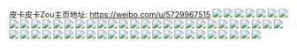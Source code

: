 皮卡皮卡Zou主页地址: https://weibo.com/u/5729967515 
![](https://wx4.sinaimg.cn/mw2000/006fMmiTgy1h929b38s25j30kw0z9ncn.jpg) 
![](https://wx4.sinaimg.cn/mw2000/006fMmiTgy1h929b9cac6j316o1kw4kr.jpg) 
![](https://wx4.sinaimg.cn/mw2000/006fMmiTgy1h929b7axlqj30kw0z94dl.jpg) 
![](https://wx4.sinaimg.cn/mw2000/006fMmiTgy1h929b23aqwj30kw1b04cz.jpg) 
![](https://wx4.sinaimg.cn/mw2000/006fMmiTgy1h929bcewxyj31pq31s7wj.jpg) 
![](https://wx4.sinaimg.cn/mw2000/006fMmiTgy1h929bhwcgnj33402c04qp.jpg) 
![](https://wx4.sinaimg.cn/mw2000/006fMmiTgy1h929bkangwj32c0340b2c.jpg) 
![](https://wx4.sinaimg.cn/mw2000/006fMmiTgy1h929bn3zfbj33402c0kjo.jpg) 
![](https://wx4.sinaimg.cn/mw2000/006fMmiTgy1h929bgmsexj33402c0hdx.jpg) 
![](https://wx4.sinaimg.cn/mw2000/006fMmiTgy1h929b559idj32c033z1ky.jpg) 
![](https://wx4.sinaimg.cn/mw2000/006fMmiTgy1h929bom020j328w2zvnpd.jpg) 
![](https://wx4.sinaimg.cn/mw2000/006fMmiTgy1h90wufa8z1j33402c0b2a.jpg) 
![](https://wx4.sinaimg.cn/mw2000/006fMmiTgy1h90axzhu8qj33344mo1l6.jpg) 
![](https://wx4.sinaimg.cn/mw2000/006fMmiTgy1h90aycemo4j33344mox70.jpg) 
![](https://wx4.sinaimg.cn/mw2000/006fMmiTgy1h8z7x39alkj34mo334x6w.jpg) 
![](https://wx4.sinaimg.cn/mw2000/006fMmiTgy1h8z7wt10qij36688n4kk6.jpg) 
![](https://wx4.sinaimg.cn/mw2000/006fMmiTgy1h8z7xehx8dj33wq2six6v.jpg) 
![](https://wx4.sinaimg.cn/mw2000/006fMmiTgy1h8z7ww0hijj320830c7wi.jpg) 
![](https://wx4.sinaimg.cn/mw2000/006fMmiTgy1h8z7x7ia92j33344monpg.jpg) 
![](https://wx4.sinaimg.cn/mw2000/006fMmiTgy1h8z7xzxjxqj34tm3uw7wo.jpg) 
![](https://wx4.sinaimg.cn/mw2000/006fMmiTgy1h8z7xnwfiuj34mo334he3.jpg) 
![](https://wx4.sinaimg.cn/mw2000/006fMmiTgy1h8z7y2fjuwj32c0340b2a.jpg) 
![](https://wx4.sinaimg.cn/mw2000/006fMmiTgy1h8z7y47l2yj32c0340u0x.jpg) 
![](https://wx4.sinaimg.cn/mw2000/006fMmiTgy1h8z7xucbwyj34002uvx6u.jpg) 
![](https://wx4.sinaimg.cn/mw2000/006fMmiTgy1h8z7y66vsqj32801o0qv5.jpg) 
![](https://wx4.sinaimg.cn/mw2000/006fMmiTgy1h8z7y6mukrj30ty13yk0x.jpg) 
![](https://wx4.sinaimg.cn/mw2000/006fMmiTgy1h8z7y710edj30tu13un5k.jpg) 
![](https://wx4.sinaimg.cn/mw2000/006fMmiTgy1h8e2ugs5jxj32c0340qv7.jpg) 
![](https://wx4.sinaimg.cn/mw2000/006fMmiTgy1gw6w7by081j311i1e01hk.jpg) 
![](https://wx4.sinaimg.cn/mw2000/006fMmiTgy1gw6w7d5mg1j311i1e01g6.jpg) 
![](https://wx4.sinaimg.cn/mw2000/006fMmiTgy1gsyzaifkshj32c0340qv5.jpg) 
![](https://wx4.sinaimg.cn/mw2000/006fMmiTgy1gr0mrdvechj31as1qdaoy.jpg) 
![](https://wx4.sinaimg.cn/mw2000/006fMmiTgy1gqe9xoxjd0j33402c04qq.jpg) 
![](https://wx4.sinaimg.cn/mw2000/006fMmiTgy1gqe9wlufl6j32c03401ky.jpg) 
![](https://wx4.sinaimg.cn/mw2000/006fMmiTgy1gqe9wpkgd7j33402c0b29.jpg) 
![](https://wx4.sinaimg.cn/mw2000/006fMmiTgy1gqe9wnqxeej32ty24g4mr.jpg) 
![](https://wx4.sinaimg.cn/mw2000/006fMmiTgy1gqe9wj5hqzj32p920x4ks.jpg) 
![](https://wx4.sinaimg.cn/mw2000/006fMmiTgy1gqe9wrg5jpj33402c0azw.jpg) 
![](https://wx4.sinaimg.cn/mw2000/006fMmiTgy1gqe9wvuqd9j33402c07wi.jpg) 
![](https://wx4.sinaimg.cn/mw2000/006fMmiTgy1gqe9wzfywzj32c0340qv5.jpg) 
![](https://wx4.sinaimg.cn/mw2000/006fMmiTgy1gqe9wtgpycj32a431he81.jpg) 
![](https://wx4.sinaimg.cn/mw2000/006fMmiTgy1gqe9x3lqckj33402c0u0x.jpg) 
![](https://wx4.sinaimg.cn/mw2000/006fMmiTgy1gqe9x5arp2j33402c07i2.jpg) 
![](https://wx4.sinaimg.cn/mw2000/006fMmiTly1gnm2whpefgj33402c07wh.jpg) 
![](https://wx4.sinaimg.cn/mw2000/006fMmiTly1gnm2wdguo4j33402c04qq.jpg) 
![](https://wx4.sinaimg.cn/mw2000/006fMmiTly1gmbv04l1r3j32c0340b2a.jpg) 
![](https://wx4.sinaimg.cn/mw2000/006fMmiTly1gm3n8y220fj32c03407wi.jpg) 
![](https://wx4.sinaimg.cn/mw2000/006fMmiTly1gm3n90py68j32c03401ky.jpg) 
![](https://wx4.sinaimg.cn/mw2000/006fMmiTly1glkw9mcqf7j31o0280kjl.jpg) 
![](https://wx4.sinaimg.cn/mw2000/006fMmiTly1glg6e4sdjvj31o01o0qv6.jpg) 
![](https://wx4.sinaimg.cn/mw2000/006fMmiTly1gkyabtqhvsj30u0140tl8.jpg) 
![](https://wx4.sinaimg.cn/mw2000/006fMmiTly1gkya97hbxej30u0140n6z.jpg) 
![](https://wx4.sinaimg.cn/mw2000/006fMmiTly1ginzwt14l2j30ru15qtpj.jpg) 
![](https://wx4.sinaimg.cn/mw2000/006fMmiTly1ginzwwl9kvj32802yoe82.jpg) 
![](https://wx4.sinaimg.cn/mw2000/006fMmiTly1ginzzj8wumj32802yoqv8.jpg) 
